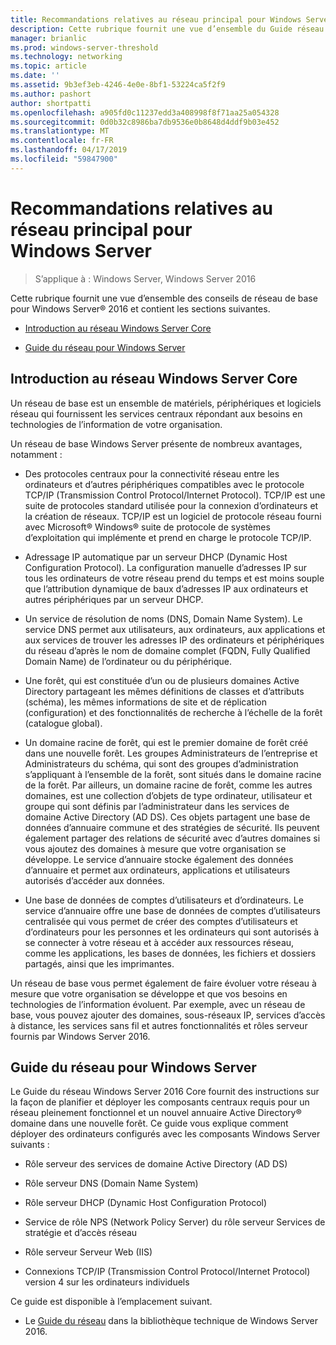 ```yaml
---
title: Recommandations relatives au réseau principal pour Windows Server
description: Cette rubrique fournit une vue d’ensemble du Guide réseau Core, ce qui vous permet de planifier et déployer les composants centraux requis pour un réseau pleinement fonctionnel et un nouveau domaine Active Directory dans une nouvelle forêt avec Windows Server 2016
manager: brianlic
ms.prod: windows-server-threshold
ms.technology: networking
ms.topic: article
ms.date: ''
ms.assetid: 9b3ef3eb-4246-4e0e-8bf1-53224ca5f2f9
ms.author: pashort
author: shortpatti
ms.openlocfilehash: a905fd0c11237edd3a408998f8f71aa25a054328
ms.sourcegitcommit: 0d0b32c8986ba7db9536e0b8648d4ddf9b03e452
ms.translationtype: MT
ms.contentlocale: fr-FR
ms.lasthandoff: 04/17/2019
ms.locfileid: "59847900"
---
```

# <a name="core-network-guidance-for-windows-server"></a>Recommandations relatives au réseau principal pour Windows Server

>S’applique à : Windows Server, Windows Server 2016

Cette rubrique fournit une vue d’ensemble des conseils de réseau de base pour Windows Server&reg; 2016 et contient les sections suivantes.  
  
-   [Introduction au réseau Windows Server Core](#bkmk_intro)  
  
-   [Guide du réseau pour Windows Server](#bkmk_core)  
  
## <a name="bkmk_intro"></a>Introduction au réseau Windows Server Core

Un réseau de base est un ensemble de matériels, périphériques et logiciels réseau qui fournissent les services centraux répondant aux besoins en technologies de l’information de votre organisation.

Un réseau de base Windows Server présente de nombreux avantages, notamment :

- Des protocoles centraux pour la connectivité réseau entre les ordinateurs et d’autres périphériques compatibles avec le protocole TCP/IP (Transmission Control Protocol/Internet Protocol). TCP/IP est une suite de protocoles standard utilisée pour la connexion d’ordinateurs et la création de réseaux. TCP/IP est un logiciel de protocole réseau fourni avec Microsoft&reg; Windows&reg; suite de protocole de systèmes d’exploitation qui implémente et prend en charge le protocole TCP/IP.

- Adressage IP automatique par un serveur DHCP (Dynamic Host Configuration Protocol). La configuration manuelle d’adresses IP sur tous les ordinateurs de votre réseau prend du temps et est moins souple que l’attribution dynamique de baux d’adresses IP aux ordinateurs et autres périphériques par un serveur DHCP.

- Un service de résolution de noms (DNS, Domain Name System). Le service DNS permet aux utilisateurs, aux ordinateurs, aux applications et aux services de trouver les adresses IP des ordinateurs et périphériques du réseau d’après le nom de domaine complet (FQDN, Fully Qualified Domain Name) de l’ordinateur ou du périphérique.

- Une forêt, qui est constituée d’un ou de plusieurs domaines Active Directory partageant les mêmes définitions de classes et d’attributs (schéma), les mêmes informations de site et de réplication (configuration) et des fonctionnalités de recherche à l’échelle de la forêt (catalogue global).

- Un domaine racine de forêt, qui est le premier domaine de forêt créé dans une nouvelle forêt. Les groupes Administrateurs de l’entreprise et Administrateurs du schéma, qui sont des groupes d’administration s’appliquant à l’ensemble de la forêt, sont situés dans le domaine racine de la forêt. Par ailleurs, un domaine racine de forêt, comme les autres domaines, est une collection d’objets de type ordinateur, utilisateur et groupe qui sont définis par l’administrateur dans les services de domaine Active Directory (AD DS). Ces objets partagent une base de données d’annuaire commune et des stratégies de sécurité. Ils peuvent également partager des relations de sécurité avec d’autres domaines si vous ajoutez des domaines à mesure que votre organisation se développe. Le service d’annuaire stocke également des données d’annuaire et permet aux ordinateurs, applications et utilisateurs autorisés d’accéder aux données.

- Une base de données de comptes d’utilisateurs et d’ordinateurs. Le service d’annuaire offre une base de données de comptes d’utilisateurs centralisée qui vous permet de créer des comptes d’utilisateurs et d’ordinateurs pour les personnes et les ordinateurs qui sont autorisés à se connecter à votre réseau et à accéder aux ressources réseau, comme les applications, les bases de données, les fichiers et dossiers partagés, ainsi que les imprimantes.

Un réseau de base vous permet également de faire évoluer votre réseau à mesure que votre organisation se développe et que vos besoins en technologies de l’information évoluent. Par exemple, avec un réseau de base, vous pouvez ajouter des domaines, sous-réseaux IP, services d’accès à distance, les services sans fil et autres fonctionnalités et rôles serveur fournis par Windows Server 2016.

## <a name="bkmk_core"></a>Guide du réseau pour Windows Server

Le Guide du réseau Windows Server 2016 Core fournit des instructions sur la façon de planifier et déployer les composants centraux requis pour un réseau pleinement fonctionnel et un nouvel annuaire Active Directory&reg; domaine dans une nouvelle forêt. Ce guide vous explique comment déployer des ordinateurs configurés avec les composants Windows Server suivants :

- Rôle serveur des services de domaine Active Directory (AD DS)

- Rôle serveur DNS (Domain Name System)

- Rôle serveur DHCP (Dynamic Host Configuration Protocol)

- Service de rôle NPS (Network Policy Server) du rôle serveur Services de stratégie et d’accès réseau

- Rôle serveur Serveur Web (IIS)

- Connexions TCP/IP (Transmission Control Protocol/Internet Protocol) version 4 sur les ordinateurs individuels

Ce guide est disponible à l’emplacement suivant.

- Le [Guide du réseau](../core-network-guide/Core-Network-Guide.md) dans la bibliothèque technique de Windows Server 2016.
  


